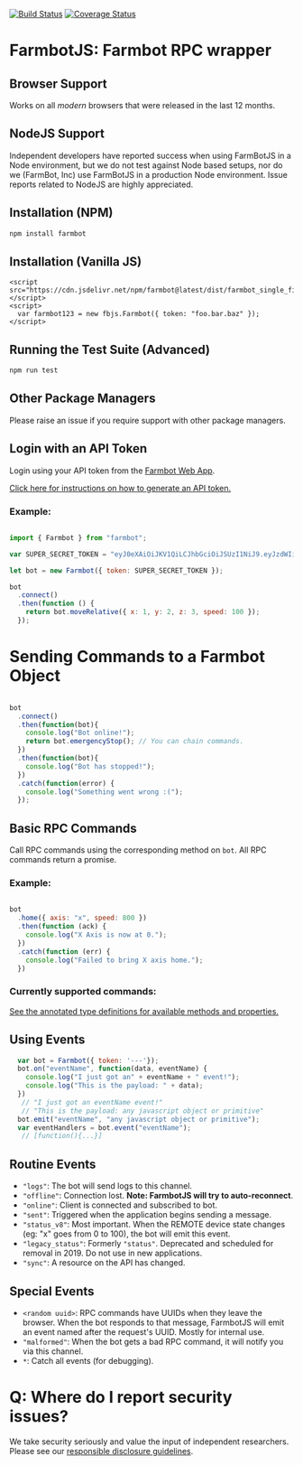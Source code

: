[![Build Status](https://travis-ci.org/RickCarlino/farmbot-js.svg?branch=master)](https://travis-ci.org/RickCarlino/farmbot-js)
[![Coverage Status](https://coveralls.io/repos/github/FarmBot/farmbot-js/badge.svg?branch=master)](https://coveralls.io/github/FarmBot/farmbot-js?branch=master)

# FarmbotJS: Farmbot RPC wrapper

## Browser Support

Works on all _modern_ browsers that were released in the last 12 months.

## NodeJS Support

Independent developers have reported success when using FarmBotJS in a Node environment, but we do not test against Node based setups, nor do we (FarmBot, Inc) use FarmBotJS in a production Node environment. Issue reports related to NodeJS are highly appreciated.

## Installation (NPM)

```bash
npm install farmbot
```

## Installation (Vanilla JS)

```
<script src="https://cdn.jsdelivr.net/npm/farmbot@latest/dist/farmbot_single_file.js"></script>
<script>
  var farmbot123 = new fbjs.Farmbot({ token: "foo.bar.baz" });
</script>
```

## Running the Test Suite (Advanced)


```bash
npm run test
```

## Other Package Managers

Please raise an issue if you require support with other package managers.

## Login with an API Token

Login using your API token from the [Farmbot Web App](http://my.farmbot.io).

[Click here for instructions on how to generate an API token.](https://github.com/FarmBot/farmbot-web-app#generating-an-api-token)

### Example:

```javascript

import { Farmbot } from "farmbot";

var SUPER_SECRET_TOKEN = "eyJ0eXAiOiJKV1QiLCJhbGciOiJSUzI1NiJ9.eyJzdWIiOiJ0ZXN0MTIzQHRlc3QuY29tIiwiaWF0IjoxNDU5MTA5NzI4LCJqdGkiOiI5MjJhNWEwZC0wYjNhLTQ3NjctOTMxOC0xZTQxYWU2MDAzNTIiLCJpc3MiOiJodHRwOi8vbG9jYWxob3N0OjMwMDAvIiwiZXhwIjoxNDU5NDU1MzI4LCJtcXR0IjoibG9jYWxob3N0IiwiYm90IjoiYWE3YmIzN2YtNWJhMy00NjU0LWIyZTQtNThlZDU3NDY1MDhjIn0.KpkNGR9YH68AF3iHP48GormqXzspBJrDGm23aMFGyL_eRIN8iKzy4gw733SaJgFjmebJOqZkz3cly9P5ZpCKwlaxAyn9RvfjQgFcUK0mywWAAvKp5lHfOFLhBBGICTW1r4HcZBgY1zTzVBw4BqS4zM7Y0BAAsflYRdl4dDRG_236p9ETCj0MSYxFagfLLLq0W63943jSJtNwv_nzfqi3TTi0xASB14k5vYMzUDXrC-Z2iBdgmwAYUZUVTi2HsfzkIkRcTZGE7l-rF6lvYKIiKpYx23x_d7xGjnQb8hqbDmLDRXZJnSBY3zGY7oEURxncGBMUp4F_Yaf3ftg4Ry7CiA";

let bot = new Farmbot({ token: SUPER_SECRET_TOKEN });

bot
  .connect()
  .then(function () {
    return bot.moveRelative({ x: 1, y: 2, z: 3, speed: 100 });
  });

```

# Sending Commands to a Farmbot Object

```javascript

bot
  .connect()
  .then(function(bot){
    console.log("Bot online!");
    return bot.emergencyStop(); // You can chain commands.
  })
  .then(function(bot){
    console.log("Bot has stopped!");
  })
  .catch(function(error) {
    console.log("Something went wrong :(");
  });

```

## Basic RPC Commands

Call RPC commands using the corresponding method on `bot`. All RPC commands return a promise.

### Example:

```javascript

bot
  .home({ axis: "x", speed: 800 })
  .then(function (ack) {
    console.log("X Axis is now at 0.");
  })
  .catch(function (err) {
    console.log("Failed to bring X axis home.");
  })

```

### Currently supported commands:

[See the annotated type definitions for available methods and properties.](https://github.com/FarmBot/farmbot-js/blob/master/dist/farmbot.d.ts)

## Using Events

```javascript
  var bot = Farmbot({ token: '---'});
  bot.on("eventName", function(data, eventName) {
    console.log("I just got an" + eventName + " event!");
    console.log("This is the payload: " + data);
  })
   // "I just got an eventName event!"
   // "This is the payload: any javascript object or primitive"
  bot.emit("eventName", "any javascript object or primitive");
  var eventHandlers = bot.event("eventName");
   // [function(){...}]
```

## Routine Events

 * `"logs"`: The bot will send logs to this channel.
 * `"offline"`: Connection lost. **Note: FarmbotJS will try to auto-reconnect**.
 * `"online"`: Client is connected and subscribed to bot.
 * `"sent"`: Triggered when the application begins sending a message.
 * `"status_v8"`: Most important. When the REMOTE device state changes (eg: "x" goes from 0 to 100), the bot will emit this event.
 * `"legacy_status"`: Formerly `"status"`. Deprecated and scheduled for removal in 2019. Do not use in new applications.
 * `"sync"`: A resource on the API has changed.

## Special Events

 * `<random uuid>`: RPC commands have UUIDs when they leave the browser. When the bot responds to that message, FarmbotJS will emit an event named after the request's UUID. Mostly for internal use.
 * `"malformed"`: When the bot gets a bad RPC command, it will notify you via this channel.
 * `*`: Catch all events (for debugging).

# Q: Where do I report security issues?

We take security seriously and value the input of independent researchers. Please see our [responsible disclosure guidelines](https://farm.bot/responsible-disclosure-of-security-vulnerabilities/).
